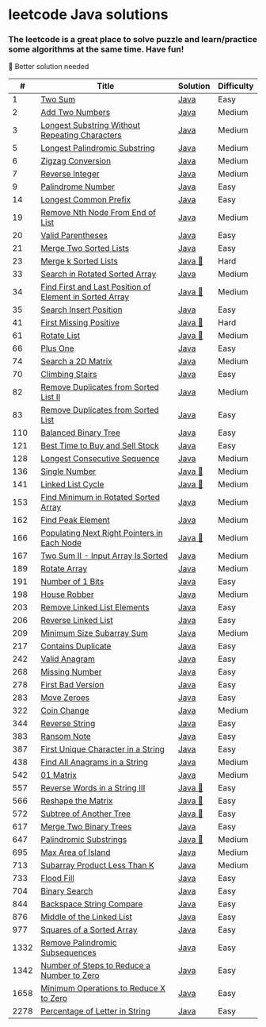 # leetcode Java solutions 

###  The leetcode is a great place to solve puzzle and learn/practice some algorithms at the same time. Have fun!



:see_no_evil: Better solution needed

| #    | Title                                                                                                                         | Solution                                                                                 | Difficulty |
|------|-------------------------------------------------------------------------------------------------------------------------------|------------------------------------------------------------------------------------------|------------|
| 1    | [Two Sum](https://leetcode.com/problems/two-sum/)                                                                             | [Java](./src/two-sum.java)                                                               | Easy       |
| 2    | [Add Two Numbers](https://leetcode.com/problems/add-two-numbers/)                                                             | [Java](./src/add-two-numbers.java)                                                       | Medium     |
| 3    | [Longest Substring Without Repeating Characters](https://leetcode.com/problems/longest-substring-without-repeating-characters/) | [Java](./src/longest-sub-without-rep-char.java)                                          | Medium     |
| 5    | [Longest Palindromic Substring](https://leetcode.com/problems/longest-palindromic-substring/)                                 | [Java](./src/Longest-Palindromic-Substring.java)                                         | Medium     |
| 6    | [Zigzag Conversion](https://leetcode.com/problems/zigzag-conversion/)                                                         | [Java](./src/Zigzag-Conversion.java)                                                     | Medium     |
| 7    | [Reverse Integer](https://leetcode.com/problems/reverse-integer/)                                                             | [Java](./src/Reverse-Integer.java)                                                       | Medium     |
| 9    | [Palindrome Number](https://leetcode.com/problems/palindrome-number/)                                                         | [Java](./src/palindrome-number.java)                                                     | Easy       |
| 14   | [Longest Common Prefix](https://leetcode.com/problems/longest-common-prefix/)                                                 | [Java](./src/longest-common-prefix.java)                                                 | Easy       |
| 19   | [Remove Nth Node From End of List](https://leetcode.com/problems/remove-nth-node-from-end-of-list/)                           | [Java](./src/remove-nth-node-from-end-of-list.java)                                      | Medium     |
| 20   | [Valid Parentheses](https://leetcode.com/problems/valid-parentheses/)                                                         | [Java](./src/valid-parentheses.java)                                                     | Easy       |
| 21   | [Merge Two Sorted Lists](https://leetcode.com/problems/merge-two-sorted-lists/)                                               | [Java](./src/merge-two-sorted-lists.java)                                                | Easy       |
| 23   | [ Merge k Sorted Lists](https://leetcode.com/problems/merge-k-sorted-lists/)                                                  | [Java :see_no_evil:](./src/merge-k-sorted-lists.java)                                    | Hard       |
| 33   | [Search in Rotated Sorted Array](https://leetcode.com/problems/search-in-rotated-sorted-array/)                                                  | [Java](./src/search-in-rotated-sorted-array.java)                                    | Medium     |
| 34   | [Find First and Last Position of Element in Sorted Array](https://leetcode.com/problems/find-first-and-last-position-of-element-in-sorted-array/)                                                 | [Java :see_no_evil:](./src/find-first-and-last-position-of-element-in-sorted-array.java) | Medium     |
| 35   | [Search Insert Position](https://leetcode.com/problems/search-insert-position/)                                               | [Java](./src/search-insert-position.java)                                                | Easy       |
| 41   | [First Missing Positive](https://leetcode.com/problems/first-missing-positive/)                                               | [Java :see_no_evil:](./src/first-missing-positive.java)                                  | Hard       |
| 61   | [Rotate List](https://leetcode.com/problems/rotate-list/)                                                                     | [Java :see_no_evil:](./src/rotate-list.java)                                             | Medium     |
| 66   | [Plus One](https://leetcode.com/problems/plus-one/)                                                                           | [Java](./src/plus-one.java)                                                              | Easy       |
| 74   | [Search a 2D Matrix](https://leetcode.com/problems/search-a-2d-matrix/)                                                                           | [Java](./src/search-a-2d-matrix.java)                                                              | Medium     |
| 70   | [Climbing Stairs](https://leetcode.com/problems/climbing-stairs/)                                                             | [Java](./src/climbing-stairs.java)                                                       | Easy       |
| 82   | [Remove Duplicates from Sorted List II](https://leetcode.com/problems/remove-duplicates-from-sorted-list-ii/)                                                             | [Java](./src/remove-duplicates-from-sorted-list-ii.java)                                                       | Medium     |
| 83   | [Remove Duplicates from Sorted List](https://leetcode.com/problems/remove-duplicates-from-sorted-list/)                       | [Java](./src/remove-duplicates-from-sorted-list.java)                                    | Easy       |
| 110  | [Balanced Binary Tree](https://leetcode.com/problems/balanced-binary-tree/)                                                   | [Java](./src/balanced-binary-tree.java)                                                  | Easy       |
| 121  | [Best Time to Buy and Sell Stock](https://leetcode.com/problems/best-time-to-buy-and-sell-stock/)                                                   | [Java](./src/best-time-to-buy-and-sell-stock.java)                                                  | Easy       |
| 128  | [Longest Consecutive Sequence](https://leetcode.com/problems/longest-consecutive-sequence/)                                   | [Java](./src/longest-consecutive-sequence.java)                                          | Medium     |
| 136  | [Single Number](https://leetcode.com/problems/single-number/)                                                                 | [Java :see_no_evil:](./src/single-number.java)                                           | Medium     |
| 141  | [Linked List Cycle](https://leetcode.com/problems/linked-list-cycle/)                                                                 | [Java :see_no_evil:](./src/linked-list-cycle.java)                                           | Medium     |
| 153  | [Find Minimum in Rotated Sorted Array](https://leetcode.com/problems/find-minimum-in-rotated-sorted-array/)                                                                | [Java](./src/find-minimum-in-rotated-sorted-array.java)                                           | Medium     |
| 162  | [Find Peak Element](https://leetcode.com/problems/find-peak-element/)                                                                 | [Java](./src/find-peak-element.java)                                           | Medium     |
| 166  | [Populating Next Right Pointers in Each Node](https://leetcode.com/problems/populating-next-right-pointers-in-each-node/)     | [Java :see_no_evil:](./src/populating-next-right-pointers-in-each-node.java)             | Medium     |
| 167  | [Two Sum II - Input Array Is Sorted](https://leetcode.com/problems/two-sum-ii-input-array-is-sorted/)                         | [Java](./src/two-sum-ii-input-array-is-sorted.java)                                      | Medium     |
| 189  | [Rotate Array](https://leetcode.com/problems/rotate-array/)                                                                   | [Java](./src/rotate-array.java)                                                          | Medium     |
| 191  | [Number of 1 Bits](https://leetcode.com/problems/number-of-1-bits/)                                                           | [Java](./src/number-of-1-bits.java)                                                      | Easy       |
| 198  | [House Robber](https://leetcode.com/problems/house-robber/)                                                           | [Java](./src/house-robber.java)                                                          | Medium     |
| 203  | [Remove Linked List Elements](https://leetcode.com/problems/remove-linked-list-elements/)                                     | [Java](./src/remove-linked-list-elements.java)                                           | Easy       |
| 206  | [Reverse Linked List](https://leetcode.com/problems/reverse-linked-list/)                                                     | [Java](./src/reverse-linked-list.java)                                                   | Easy       |
| 209  | [Minimum Size Subarray Sum](https://leetcode.com/problems/minimum-size-subarray-sum/)                                                     | [Java](./src/minimum-size-subarray-sum.java)                                                   | Medium     |
| 217  | [Contains Duplicate](https://leetcode.com/problems/contains-duplicate/)                                                       | [Java](./src/contains-duplicate.java)                                                    | Easy       |
| 242  | [Valid Anagram](https://leetcode.com/problems/valid-anagram/)                                                       | [Java](./src/problems/valid-anagram.java)                                                    | Easy       |
| 268  | [Missing Number](https://leetcode.com/problems/missing-number/)                                                               | [Java](./src/missing-number.java)                                                        | Easy       |
| 278  | [First Bad Version](https://leetcode.com/problems/first-bad-version/)                                                         | [Java](./src/first-bad-version.java)                                                     | Easy       |
| 283  | [Move Zeroes](https://leetcode.com/problems/move-zeroes/)                                                                     | [Java](./src/move-zeroes.java)                                                           | Easy       |
| 322  | [Coin Change](https://leetcode.com/problems/coin-change/)                                                                     | [Java](./src/coin-change.java)                                                           | Medium     |
| 344  | [Reverse String](https://leetcode.com/problems/reverse-string/)                                                               | [Java](./src/reverse-string.java)                                                        | Easy       |
| 383  | [Ransom Note](https://leetcode.com/problems/ransom-note/)                                                               | [Java](./src/ransom-note.java)                                                        | Easy       |
| 387  | [First Unique Character in a String](https://leetcode.com/problems/first-unique-character-in-a-string/)                                                              | [Java](./src/first-unique-character-in-a-string.java)                                                        | Easy       |
| 438  | [Find All Anagrams in a String](https://leetcode.com/problems/find-all-anagrams-in-a-string/)                                                               | [Java](./src/find-all-anagrams-in-a-string.java)                                                        | Medium     |
| 542  | [01 Matrix](https://leetcode.com/problems/01-matrix/)                                                                         | [Java](./src/01-matrix.java)                                                             | Medium     |
| 557  | [Reverse Words in a String III](https://leetcode.com/problems/reverse-words-in-a-string-iii/)                                 | [Java :see_no_evil:](./src/reverse-words-in-a-string-iii.java)                           | Easy       |
| 566  | [Reshape the Matrix](https://leetcode.com/problems/reshape-the-matrix/)                                 | [Java :see_no_evil:](./src/reshape-the-matrix.java)                           | Easy       |
| 572  | [ Subtree of Another Tree](https://leetcode.com/problems/subtree-of-another-tree/)                                 | [Java :see_no_evil:](./src/subtree-of-another-tree.java)                           | Easy       |
| 617  | [Merge Two Binary Trees](https://leetcode.com/problems/merge-two-binary-trees/)                                               | [Java](./src/merge-two-binary-trees.java)                                                | Easy       |
| 647  | [Palindromic Substrings](https://leetcode.com/problems/palindromic-substrings/)                                               | [Java :see_no_evil:](./src/palindromic-substrings.java)                                  | Medium     |
| 695  | [Max Area of Island](https://leetcode.com/problems/max-area-of-island/)                                                       | [Java](./src/max-area-of-island.java)                                                    | Medium     |
| 713  | [Subarray Product Less Than K](https://leetcode.com/problems/subarray-product-less-than-k/)                                                       | [Java](./src/subarray-product-less-than-k.java)                                                    | Medium     |
| 733  | [Flood Fill](https://leetcode.com/problems/flood-fill/)                                                                       | [Java](./src/flood-fill.java)                                                            | Easy       |
| 704  | [Binary Search](https://leetcode.com/problems/binary-search/)                                                                 | [Java](./src/binary-search.java)                                                         | Easy       |
| 844  | [ Backspace String Compare](https://leetcode.com/problems/backspace-string-compare/)                                                                 | [Java](./src/backspace-string-compare.java)                                                         | Easy       |
| 876  | [Middle of the Linked List](https://leetcode.com/problems/middle-of-the-linked-list/)                                         | [Java](./src/middle-of-the-linked-list.java)                                             | Easy       |
| 977  | [Squares of a Sorted Array](https://leetcode.com/problems/squares-of-a-sorted-array/)                                         | [Java](./src/squares-of-a-sorted-array.java)                                             | Easy       |
| 1332 | [Remove Palindromic Subsequences](https://leetcode.com/problems/remove-palindromic-subsequences/)                                         | [Java](./src/remove-palindromic-subsequences.java)                                             | Easy       |
| 1342 | [Number of Steps to Reduce a Number to Zero](https://leetcode.com/problems/number-of-steps-to-reduce-a-number-to-zero/)       | [Java](./src/number-of-steps-to-reduce-a-number-to-zero.java)                            | Easy       |
| 1658 | [Minimum Operations to Reduce X to Zero](https://leetcode.com/problems/minimum-operations-to-reduce-x-to-zero/)       | [Java](./src/minimum-operations-to-reduce-x-to-zero.java)                            | Easy       |
| 2278 | [Percentage of Letter in String](https://leetcode.com/problems/percentage-of-letter-in-string/)                               | [Java](./src/percentage-of-letter-in-string.java)                                        | Easy       |